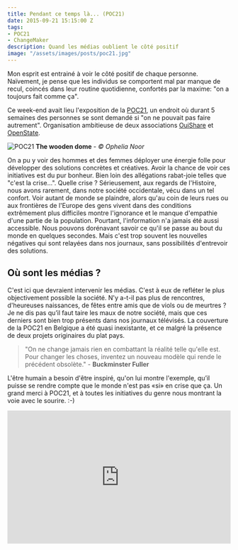 ```yaml
---
title: Pendant ce temps là... (POC21)
date: 2015-09-21 15:15:00 Z
tags:
- POC21
- ChangeMaker
description: Quand les médias oublient le côté positif
image: "/assets/images/posts/poc21.jpg"
---
```


Mon esprit est entrainé à voir le côté positif de chaque personne. Naïvement, je pense que les individus se comportent mal par manque de recul, coincés dans leur routine quotidienne, confortés par la maxime: "on a toujours fait comme ça".

Ce week-end avait lieu l'exposition de la [POC21](http://www.poc21.cc), un endroit où durant 5 semaines des personnes se sont demandé si "on ne pouvait pas faire autrement". Organisation ambitieuse de deux associations [OuiShare](http://www.ouishare.net) et [OpenState](http://www.openstate.cc).

![POC21](https://farm1.staticflickr.com/767/20892345670_7199ee0b3d_z.jpg)
**The wooden dome** - *© Ophelia Noor*

On a pu y voir des hommes et des femmes déployer une énergie folle pour développer des solutions concrètes et créatives. Avoir la chance de voir ces initiatives est du pur bonheur. Bien loin des allégations rabat-joie telles que "c'est la crise...". Quelle crise ? Sérieusement, aux regards de l'Histoire, nous avons rarement, dans notre société occidentale, vécu dans un tel confort. Voir autant de monde se plaindre, alors qu'au coin de leurs rues ou aux frontières de l'Europe des gens vivent dans des conditions extrêmement plus difficiles montre l'ignorance et le manque d'empathie d'une partie de la population. Pourtant, l'information n'a jamais été aussi accessible. Nous pouvons dorénavant savoir ce qu'il se passe au bout du monde en quelques secondes. Mais c'est trop souvent les nouvelles négatives qui sont relayées dans nos journaux, sans possibilités d'entrevoir des solutions.


## Où sont les médias ?

C'est ici que devraient intervenir les médias. C'est à eux de refléter le plus objectivement possible la société. N'y a-t-il pas plus de rencontres, d'heureuses naissances, de fêtes entre amis que de viols ou de meurtres ? Je ne dis pas qu’il faut taire les maux de notre société, mais que ces derniers sont bien trop présents dans nos journaux télévisés. La couverture de la POC21 en Belgique a été quasi inexistante, et ce malgré la présence de deux projets originaires du plat pays.

> "On ne change jamais rien en combattant la réalité telle qu'elle est. Pour changer les choses, inventez un nouveau modèle qui rende le précédent obsolète." - 
> **Buckminster Fuller**

L'être humain a besoin d'être inspiré, qu'on lui montre l'exemple, qu’il puisse se rendre compte que le monde n'est pas «si» en crise que ça. Un grand merci à POC21, et à toutes les initiatives du genre nous montrant la voie avec le sourire. :-)

<iframe src="https://player.vimeo.com/video/132919309?title=0&byline=0&portrait=0" width="100%" height="300px" frameborder="0" webkitallowfullscreen mozallowfullscreen allowfullscreen></iframe>
